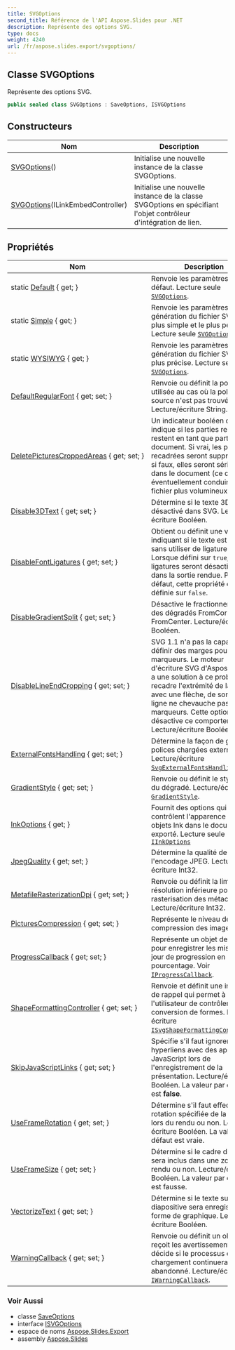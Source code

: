 ```yaml
---
title: SVGOptions
second_title: Référence de l'API Aspose.Slides pour .NET
description: Représente des options SVG.
type: docs
weight: 4240
url: /fr/aspose.slides.export/svgoptions/
---
```


## Classe SVGOptions

Représente des options SVG.

```csharp
public sealed class SVGOptions : SaveOptions, ISVGOptions
```

## Constructeurs

| Nom | Description |
| --- | --- |
| [SVGOptions](svgoptions#constructor)() | Initialise une nouvelle instance de la classe SVGOptions. |
| [SVGOptions](svgoptions#constructor_1)(ILinkEmbedController) | Initialise une nouvelle instance de la classe SVGOptions en spécifiant l'objet contrôleur d'intégration de lien. |

## Propriétés

| Nom | Description |
| --- | --- |
| static [Default](../../aspose.slides.export/svgoptions/default) { get; } | Renvoie les paramètres par défaut. Lecture seule [`SVGOptions`](../svgoptions). |
| static [Simple](../../aspose.slides.export/svgoptions/simple) { get; } | Renvoie les paramètres pour la génération du fichier SVG le plus simple et le plus petit. Lecture seule [`SVGOptions`](../svgoptions). |
| static [WYSIWYG](../../aspose.slides.export/svgoptions/wysiwyg) { get; } | Renvoie les paramètres pour la génération du fichier SVG la plus précise. Lecture seule [`SVGOptions`](../svgoptions). |
| [DefaultRegularFont](../../aspose.slides.export/saveoptions/defaultregularfont) { get; set; } | Renvoie ou définit la police utilisée au cas où la police source n'est pas trouvée. Lecture/écriture String. |
| [DeletePicturesCroppedAreas](../../aspose.slides.export/svgoptions/deletepicturescroppedareas) { get; set; } | Un indicateur booléen qui indique si les parties recadrées restent en tant que partie du document. Si vrai, les parties recadrées seront supprimées, si faux, elles seront sérialisées dans le document (ce qui peut éventuellement conduire à un fichier plus volumineux). |
| [Disable3DText](../../aspose.slides.export/svgoptions/disable3dtext) { get; set; } | Détermine si le texte 3D est désactivé dans SVG. Lecture/écriture Booléen. |
| [DisableFontLigatures](../../aspose.slides.export/svgoptions/disablefontligatures) { get; set; } | Obtient ou définit une valeur indiquant si le texte est rendu sans utiliser de ligatures. Lorsque défini sur `true`, les ligatures seront désactivées dans la sortie rendue. Par défaut, cette propriété est définie sur `false`. |
| [DisableGradientSplit](../../aspose.slides.export/svgoptions/disablegradientsplit) { get; set; } | Désactive le fractionnement des dégradés FromCornerX et FromCenter. Lecture/écriture Booléen. |
| [DisableLineEndCropping](../../aspose.slides.export/svgoptions/disablelineendcropping) { get; set; } | SVG 1.1 n'a pas la capacité de définir des marges pour les marqueurs. Le moteur d'écriture SVG d'Aspose.Slides a une solution à ce problème : il recadre l'extrémité de la ligne avec une flèche, de sorte que la ligne ne chevauche pas les marqueurs. Cette option désactive ce comportement. Lecture/écriture Booléen. |
| [ExternalFontsHandling](../../aspose.slides.export/svgoptions/externalfontshandling) { get; set; } | Détermine la façon de gérer les polices chargées externément. Lecture/écriture [`SvgExternalFontsHandling`](../svgexternalfontshandling). |
| [GradientStyle](../../aspose.slides.export/saveoptions/gradientstyle) { get; set; } | Renvoie ou définit le style visuel du dégradé. Lecture/écriture [`GradientStyle`](../../aspose.slides/gradientstyle). |
| [InkOptions](../../aspose.slides.export/svgoptions/inkoptions) { get; } | Fournit des options qui contrôlent l'apparence des objets Ink dans le document exporté. Lecture seule [`IInkOptions`](../iinkoptions) |
| [JpegQuality](../../aspose.slides.export/svgoptions/jpegquality) { get; set; } | Détermine la qualité de l'encodage JPEG. Lecture/écriture Int32. |
| [MetafileRasterizationDpi](../../aspose.slides.export/svgoptions/metafilerasterizationdpi) { get; set; } | Renvoie ou définit la limite de résolution inférieure pour la rasterisation des métachamps. Lecture/écriture Int32. |
| [PicturesCompression](../../aspose.slides.export/svgoptions/picturescompression) { get; set; } | Représente le niveau de compression des images |
| [ProgressCallback](../../aspose.slides.export/saveoptions/progresscallback) { get; set; } | Représente un objet de rappel pour enregistrer les mises à jour de progression en pourcentage. Voir [`IProgressCallback`](../../aspose.slides/iprogresscallback). |
| [ShapeFormattingController](../../aspose.slides.export/svgoptions/shapeformattingcontroller) { get; set; } | Renvoie et définit une interface de rappel qui permet à l'utilisateur de contrôler la conversion de formes. Lecture/écriture [`ISvgShapeFormattingController`](../isvgshapeformattingcontroller). |
| [SkipJavaScriptLinks](../../aspose.slides.export/saveoptions/skipjavascriptlinks) { get; set; } | Spécifie s'il faut ignorer les hyperliens avec des appels JavaScript lors de l'enregistrement de la présentation. Lecture/écriture Booléen. La valeur par défaut est **false**. |
| [UseFrameRotation](../../aspose.slides.export/svgoptions/useframerotation) { get; set; } | Détermine s'il faut effectuer la rotation spécifiée de la forme lors du rendu ou non. Lecture/écriture Booléen. La valeur par défaut est vraie. |
| [UseFrameSize](../../aspose.slides.export/svgoptions/useframesize) { get; set; } | Détermine si le cadre de texte sera inclus dans une zone de rendu ou non. Lecture/écriture Booléen. La valeur par défaut est fausse. |
| [VectorizeText](../../aspose.slides.export/svgoptions/vectorizetext) { get; set; } | Détermine si le texte sur une diapositive sera enregistré sous forme de graphique. Lecture/écriture Booléen. |
| [WarningCallback](../../aspose.slides.export/saveoptions/warningcallback) { get; set; } | Renvoie ou définit un objet qui reçoit les avertissements et décide si le processus de chargement continuera ou sera abandonné. Lecture/écriture [`IWarningCallback`](../../aspose.slides.warnings/iwarningcallback). |

### Voir Aussi

* classe [SaveOptions](../saveoptions)
* interface [ISVGOptions](../isvgoptions)
* espace de noms [Aspose.Slides.Export](../../aspose.slides.export)
* assembly [Aspose.Slides](../../)

<!-- NE MODIFIEZ PAS : généré par xmldocmd pour Aspose.Slides.dll -->